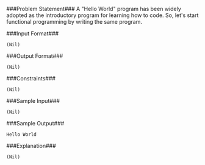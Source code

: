 ###Problem Statement###
A "Hello World" program has been widely adopted as the introductory program for learning how to code. So, let's start functional programming by writing the same program.

###Input Format###
```
(Nil)
```

###Output Format###
```
(Nil)
```
###Constraints###
```
(Nil)
```

###Sample Input###
```
(Nil)
```

###Sample Output###
```
Hello World
```

###Explanation###
```
(Nil)
```

